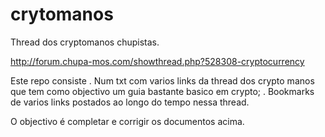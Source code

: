 # crytomanos
Thread dos cryptomanos chupistas.

http://forum.chupa-mos.com/showthread.php?528308-cryptocurrency

Este repo consiste 
  . Num txt com varios links da thread dos crypto manos que tem como objectivo um guia bastante basico em crypto;
  . Bookmarks de varios links postados ao longo do tempo nessa thread.
  

O objectivo é completar e corrigir os documentos acima.
